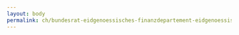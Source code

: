 ```yaml
---
layout: body
permalink: ch/bundesrat-eidgenoessisches-finanzdepartement-eidgenoessische-steuerverwaltung-direktion-hauptabteilung-mehrwertsteuer-mwst-allgemeine-dienste/
---
```


